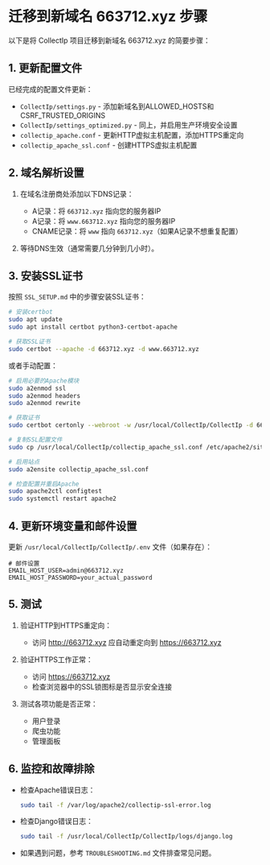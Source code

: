 # 迁移到新域名 663712.xyz 步骤

以下是将 CollectIp 项目迁移到新域名 663712.xyz 的简要步骤：

## 1. 更新配置文件

已经完成的配置文件更新：

- `CollectIp/settings.py` - 添加新域名到ALLOWED_HOSTS和CSRF_TRUSTED_ORIGINS
- `CollectIp/settings_optimized.py` - 同上，并启用生产环境安全设置
- `collectip_apache.conf` - 更新HTTP虚拟主机配置，添加HTTPS重定向
- `collectip_apache_ssl.conf` - 创建HTTPS虚拟主机配置

## 2. 域名解析设置

1. 在域名注册商处添加以下DNS记录：
   - A记录：将 `663712.xyz` 指向您的服务器IP
   - A记录：将 `www.663712.xyz` 指向您的服务器IP
   - CNAME记录：将 `www` 指向 `663712.xyz`（如果A记录不想重复配置）

2. 等待DNS生效（通常需要几分钟到几小时）。

## 3. 安装SSL证书

按照 `SSL_SETUP.md` 中的步骤安装SSL证书：

```bash
# 安装certbot
sudo apt update
sudo apt install certbot python3-certbot-apache

# 获取SSL证书
sudo certbot --apache -d 663712.xyz -d www.663712.xyz
```

或者手动配置：

```bash
# 启用必要的Apache模块
sudo a2enmod ssl
sudo a2enmod headers
sudo a2enmod rewrite

# 获取证书
sudo certbot certonly --webroot -w /usr/local/CollectIp/CollectIp -d 663712.xyz -d www.663712.xyz

# 复制SSL配置文件
sudo cp /usr/local/CollectIp/collectip_apache_ssl.conf /etc/apache2/sites-available/

# 启用站点
sudo a2ensite collectip_apache_ssl.conf

# 检查配置并重启Apache
sudo apache2ctl configtest
sudo systemctl restart apache2
```

## 4. 更新环境变量和邮件设置

更新 `/usr/local/CollectIp/CollectIp/.env` 文件（如果存在）：

```
# 邮件设置
EMAIL_HOST_USER=admin@663712.xyz
EMAIL_HOST_PASSWORD=your_actual_password
```

## 5. 测试

1. 验证HTTP到HTTPS重定向：
   - 访问 http://663712.xyz 应自动重定向到 https://663712.xyz

2. 验证HTTPS工作正常：
   - 访问 https://663712.xyz
   - 检查浏览器中的SSL锁图标是否显示安全连接

3. 测试各项功能是否正常：
   - 用户登录
   - 爬虫功能
   - 管理面板

## 6. 监控和故障排除

- 检查Apache错误日志：
  ```bash
  sudo tail -f /var/log/apache2/collectip-ssl-error.log
  ```

- 检查Django错误日志：
  ```bash
  sudo tail -f /usr/local/CollectIp/CollectIp/logs/django.log
  ```

- 如果遇到问题，参考 `TROUBLESHOOTING.md` 文件排查常见问题。 